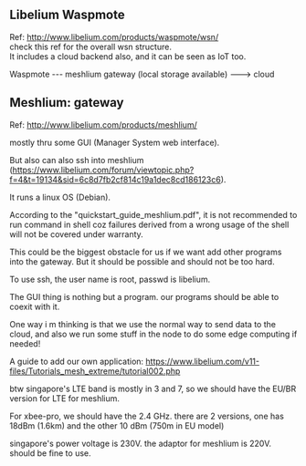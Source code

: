 Libelium Waspmote
-----------------------

Ref: http://www.libelium.com/products/waspmote/wsn/  
check this ref for the overall wsn structure.  
It includes a cloud backend also, and it can be seen as IoT too.

Waspmote --- meshlium gateway (local storage available) ---> cloud


Meshlium: gateway
-----------------------

Ref: http://www.libelium.com/products/meshlium/

mostly thru some GUI (Manager System web interface).

But also can also ssh into meshlium (https://www.libelium.com/forum/viewtopic.php?f=4&t=19134&sid=6c8d7fb2cf814c19a1dec8cd186123c6).

It runs a linux OS (Debian).

According to the "quickstart_guide_meshlium.pdf", it is not recommended to run command in shell 
coz failures derived from a wrong usage of the shell will not be covered under warranty.

This could be the biggest obstacle for us if we want add other programs into the gateway. 
But it should be possible and should not be too hard.

To use ssh, the user name is root, passwd is libelium. 

The GUI thing is nothing but a program. our programs should be able to coexit with it.

One way i m thinking is that we use the normal way to send data to the cloud, 
and also we run some stuff in the node to do some edge computing if needed!

A guide to add our own application: https://www.libelium.com/v11-files/Tutorials_mesh_extreme/tutorial002.php

btw singapore's LTE band is mostly in 3 and 7, so we should have the EU/BR version for LTE for meshlium.

For xbee-pro, we should have the 2.4 GHz. there are 2 versions, one has 18dBm (1.6km) and the other 10 dBm (750m in EU model)

singapore's power voltage is 230V. the adaptor for meshlium is 220V. should be fine to use.


